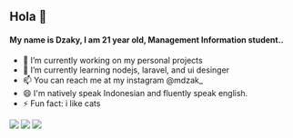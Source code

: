 ## Hola 👋

#### My name is Dzaky, I am 21 year old, Management Information student..

- 🔭 I’m currently working on my personal projects
- 🌱 I’m currently learning nodejs, laravel, and ui desinger 
- 📫 You can reach me at my instagram @mdzak_
- 😄 I'm natively speak Indonesian and fluently speak english.
- ⚡ Fun fact: i like cats

[<img src="https://img.shields.io/badge/linkedin-%230077B5.svg?&style=for-the-badge&logo=linkedin&logoColor=white" />](https://www.linkedin.com/in/mdzaky/) [<img src = "https://img.shields.io/badge/instagram-%23E4405F.svg?&style=for-the-badge&logo=instagram&logoColor=white">](https://www.instagram.com/mdzak_/) [<img src ="https://img.shields.io/badge/portfolio-web-%23.svg?&style=for-the-badge&logo=&logoColor=white%22">](https://dribbble.com/mdzaky)
